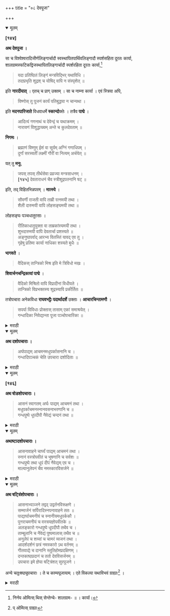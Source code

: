 +++
title = "०८ देवपूजा"

+++

<details open><summary>मूलम्</summary>

**[१४४]**

**अथ देवपूजा ।**

सा च विश्वेश्वरादिजीर्णलिङ्गार्चादौ स्वस्थापितपार्थिवलिङ्गादौ स्पर्शसहिता दूरतः कार्या, शालग्रामस्फटिकद्विजस्थापितलिङ्गार्चादौ स्पर्शरहिता दूरतः कार्या,[^४१] 

[^४१]:
     निर्नय ओमित्स् थिस् सेन्तेन्चे- शालग्राम- ॥ । कार्या।

> यदा प्रतिष्ठितं लिङ्गं मन्त्रविद्भिर् यथाविधि ।  
तदाप्रभृति शूद्रश् च योषिद् वापि न संस्पृशेत् ॥

इति **नारदीयात्** । एतच् च प्राग् उक्तम् । सा च नाम्ना कार्या । एवं स्त्रिया अपि,

> विष्णोस् तु पूजनं कार्यं पतिबुद्ध्या न चान्यथा ।

इति **मदनपारिजाते** विधवाधर्मे **स्कान्दो**क्तेः । तत्रैव **पाद्मे** ।

> आदित्यं गणनाथं च देवेन्द्रं च यथाक्रमम् ।  
नारायणं विशुद्धाख्यम् अन्ते च कुलदेवताम् ॥

**निगमः** ।

> ब्रह्माणं विष्णुम् ईशं वा सूर्यम् अग्निं गणाधिपम् ।  
दुर्गां सरस्वतीं लक्ष्मीं गौरीं वा नित्यम् अर्चयेत् ॥

यत् तु **मनुः**,

> जपस् तपस् तीर्थसेवा प्रव्रज्या मन्त्रसाधनम् ।  
**[१४५]** देवताराधनं चैव स्त्रीशूद्रपतनानि षट् ॥

इति, तद् विहितभिन्नपरम् । **मात्स्ये** ।

> सौवर्णी राजती वापि ताम्री रत्नमयी तथा ।  
शैली दारुमयी वापि लोहसङ्घमयी तथा ॥

लोहसङ्घः पञ्चधातुरसाः । 

> रीतिकाधातुयुक्ता वा ताम्रकांस्यमयी तथा ।  
शुभदारुमयी वापि देवतार्चा प्रशस्यते ॥  
अङ्गुष्ठपर्वाद् आरभ्य वितस्तिं यावद् एव तु ।  
गृहेषु प्रतिमा कार्या नाधिका शस्यते बुधैः ॥

**भागवते** ।

> वैदिकस् तान्त्रिको मिश्र इति मे त्रिविधो मखः ।

**शिवार्चनचन्द्रिकायां पाद्मे** ।

> वैदिको मिश्रितो वापि विप्रादीनां विधीयते ।  
तान्त्रिको विप्रभक्तस्य शूद्रस्यापि प्रकीर्तितः ॥

तत्रोपचारा अनेकविधा **राघवभट्टैः पदार्थादर्शे** उक्ताः । **आचारचिन्तामणौ** ।

> सपर्या विविधाः प्रोक्तास् तासाम् एकां समाश्रयेत् ।  
गन्धादिका निवेद्यान्ता पूजा पञ्चोपचारिका ॥

</details> 

<details><summary>मराठी</summary>

यानन्तर देवपूजा साङ्गतो. 

ती विश्वेश्वरादि पुरातन लिङ्गाञ्ची अथवा आपण स्थापित लिङ्गाञ्ची अथवा पार्थिव लिङ्गादिकाञ्ची स्पर्शपूर्वक पूजा करावी. शालग्राम इत्यादिकाञ्च्या स्फटिक ब्राह्मणस्था पित लिङ्गादिकाञ्ची स्पर्श न करितां दुरून पूजा करावी. कारण, यदा० नारदीय व चनानं निषेध होतो, हे पूर्वी साङ्गितलं आहे. शूद्राने पूजा करणे ती नाममन्त्रानं करावी. स्त्रीनही अशीच करावी. कारण, विष्णूचे पूजन जर करणे अम्मेल तर पतिबुद्धीने करावे. अन्यथा करूं नये,' अशी मदनपारिजाताम्त विधवाधर्मात स्कन्दपुराणोक्ति आहे. तथम्च ( म० पा० ) पद्मपुराणान्त-" आदित्य, गणपति, इन्द्र, नारायण, कुलदेवता याञ्चं क्रमशः पूजन करावे. " निगमान्त-" ब्रह्मदेव, विष्णु, शिव, सूर्य, अग्नि, गणपति, दुर्गा, सरस्वती, लक्ष्मी, याञ्चे नित्य पूजन करावें." जे मनु म० " जपतप, तीर्थसेवा, सन्न्यास, मन्त्रमाधन, आणि देवाञ्चे आराधन ही स्त्रिया व शूद्र याम्स पातित्यकारक आहेत. " ते विहितभिन्नपर आहे असे समजावे. मत्स्यपुराणान्त-" सो न्यानी, रुप्याची, किंवा ताम्ब्याची, अथवा रत्न पाषाण काष्ठ इत्यादिकाञ्ची, किंवा पञ्चधातूञ्ची, किंवा पितळ, ताम्बे, कांसेम्, यक्षियवृक्ष याञ्ची मूर्ति पूजनास प्रशस्त आहे. अङ्गुष्ठपर्वापासून, वीतीपर्यम्त उञ्चीची प्रतिमा घरी पूजनास योग्य. याहून अधिक असूं नये असे साङ्गितले आहे. " श्रीमद्भागवतान्त--"वैदिक, व तान्त्रिक, किंवा उभयमिश्र माझी पूजा आहे, '' असे साङ्गितले आहे. अशी ३ प्रकारची शिवार्चनचन्द्रिकेम्त पद्मपु राणान्त, " वैदिक, व मिश्र पूजा ब्राह्मणादिकांस, आणि केवळ तान्त्रिक ब्राह्मणभक्त शूद्राम्स विहित आहे." त्या पूजेत उपचार अनेक प्रकारचे राघवभट्टान्नी पदार्थादर्श नामक ग्रन्थाम्त साङ्गितले आहेत. आचारचिन्तामणीत-" निरनिराळ्या ग्रन्थाम्त पूजा अनेक त-हेच्या साङ्गितल्या आहेत त्यान्तून एक प्रकार स्वीकारून पूजा करावी. "गन्धादिका नैवेद्यान्ता पूजा पञ्चोपचारिका ॥ १ ॥" गन्धादिनैवेद्याम्त पूजेस पञ्चोपचारपूजा ह्मणतात असे साङ्गितले आहे.

</details>

<details open><summary>मूलम्</summary>

**अथ दशोपचाराः ।**

> अर्घपाद्यम् आचमनमधुपर्कासनानि च ।  
गन्धादिपञ्चकं चेति उपचारा दशोदिताः ॥

</details>

<details><summary>मराठी</summary>

आतां दशोपनार साङ्गतो. 

अर्य ?, पाद्य २. आचमन ३. मधुपर्क ४. आसन ५. गम्ध ६, पुष्प ७, धूप ८, दीप ९, नैवेद्य १०, ही दशोपचार पूजा होय.
</details> 

<details open><summary>मूलम्</summary>

**[१४६]**

**अथ षोडशोपचाराः ।**

> आसनं स्वागतम् अर्घः पाद्यम् आचमनं तथा ।  
मधुपर्काचमनस्नानवसनाभरणानि च ॥  
गन्धपुष्पे धूपदीपौ नैवेद्यं चन्दनं तथा ॥

</details>

<details><summary>मराठी</summary>

आतां षोडशोपनार साङ्गतो. 

आसन १. स्वागत २. अध्यं ३, पाद्य ४. आनमन ५. मधुपक ६. आसन ७, स्नान ८, वस्त्र ९, अलङ्कार १०, गम्ध ११. पुष्प १२, धूप १३. दीप १४, नवेद्य १५, चन्दन १६॥

</details>

<details open><summary>मूलम्</summary>

**अथाष्टादशोपचाराः ।**

> आसनावाहने चार्घ्यं पाद्यम् आचमनं तथा ।  
स्नानं वस्त्रोपवीतं च भूषणानि च सर्वशः ॥  
गन्धपुष्पे तथा धूपं दीपं नैवेद्यम् एव च ।  
माल्यानुलेपनं चैव नमस्कारविसर्जने ॥ 

</details>

<details><summary>मराठी</summary>

आतां अष्टादशोपचार माङ्गतो. 

आमन १, आवाहन २. अर्ण ३, पाद्य ४, आनमन ५. स्नान ६. वर ७, उपवीत ८, अलङ्कार ९. गम्ध १०, पुष्प ११, धूप १२, दीप १३, नवद्य १४, माल्य १५, अनु. लेपन १६. नमङ्कार १७, विमनन ? ८, हे अष्टादशोपचार होत. 

</details>

<details open><summary>मूलम्</summary>

**अथ षट्त्रिंशोपचाराः ।**

> आसनाभ्यञ्जने तद्वद् उद्वर्तनविरूक्षणे ।  
सम्मार्जनं सर्पिरादिस्नपनावाहने ततः ॥  
पाद्यार्घाचमनीयं च स्नानीयमधुपर्ककौ ।  
पुनराचमनीयं च वस्त्रयज्ञोपवीतके ॥  
अलङ्कारो गन्धपुष्पे धूपदीपौ तथैव च ।  
ताम्बूलानि च नैवेद्यं पुष्पमालास् तथैव च ॥  
अनुलेपं च शय्यां च चामरं व्यजनं तथा ।  
आदर्शदर्शनं छत्रं नमस्कारो ऽथ वर्तनम् ॥  
गीतवाद्ये च दानानि स्तुतिहोमप्रदक्षिणम् ।  
दन्तकाष्ठप्रदानं च ततो देवविसर्जनम् ॥  
उपचारा इमे ज्ञेया षट्त्रिंशत् सुरपूजने ।

अन्ये चतुःषष्ठ्युपचाराः । ते च काम्यपूजायाम् । एते विकल्पा यथाविभवं ग्राह्याः[^४२] ।

[^४२]:
     प् ओमित्स् ग्राह्याः

</details>

<details><summary>मराठी</summary>

आता ३६ उपचार माङ्गतो. 

आमन, अभ्यङ्ग, उद्वर्तन, विझक्षण, सम्मार्जन, घृतादिनान, आवाहन, पाद्य, अर्थ्य, आचमन, स्नान, मधुपर्क, आचमनीय, वन, यज्ञोपवीत, अलङ्कार, गन्ध, पुष्प, धूप, दीप, नैवेद्य, ताम्बुल, पुष्पमाळा, अनुलेप, शय्या, चामर, व्यजन, आदर्श दाखविणे, छत्र, नर्तन, गायन, वाद्ये, वानविणे, दान, स्तुति, होम, प्रदक्षिणा, दन्तकाष्ठप्रदान, आणि विसर्जन, हे देवपूजेविषयीञ्चे ३६ उपचार होत. अन्य ६४ उपचारही साङ्गितले आहेत, परन्तु ते काम्य पूजेविषयी योग्य आहेत. हे पूर्वोक्त विकल्प सामर्थ्यानुसार घ्यावे. 
</details>